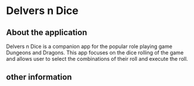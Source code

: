 # Delvers n Dice

## About the application
Delvers n Dice is a companion app for the popular role playing game 
Dungeons and Dragons. This app focuses on the dice rolling of the 
game and allows user to select the combinations of their roll and 
execute the roll. 

## other information
